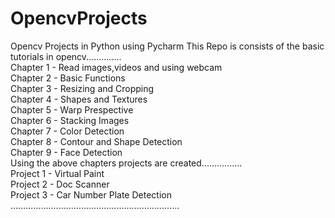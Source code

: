 # OpencvProjects
Opencv Projects in Python using Pycharm
This Repo is consists of the basic tutorials in opencv..............
<br>Chapter 1 - Read images,videos and using webcam
<br>Chapter 2 - Basic Functions
<br>Chapter 3 - Resizing and Cropping
<br>Chapter 4 - Shapes and Textures
<br>Chapter 5 - Warp Prespective
<br>Chapter 6 - Stacking Images
<br>Chapter 7 - Color Detection
<br>Chapter 8 - Contour and Shape Detection
<br>Chapter 9 - Face Detection
<br> Using the above chapters projects are created................
<br>Project 1 - Virtual Paint
<br>Project 2 - Doc Scanner
<br>Project 3 - Car Number Plate Detection
...................................................................

